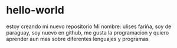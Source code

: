 # hello-world
estoy creando mi nuevo repositorio
Mi nombre: ulises fariña, soy de paraguay, soy nuevo en github, me gusta la programacion y quiero aprender aun mas sobre diferentes lenguajes y programas
